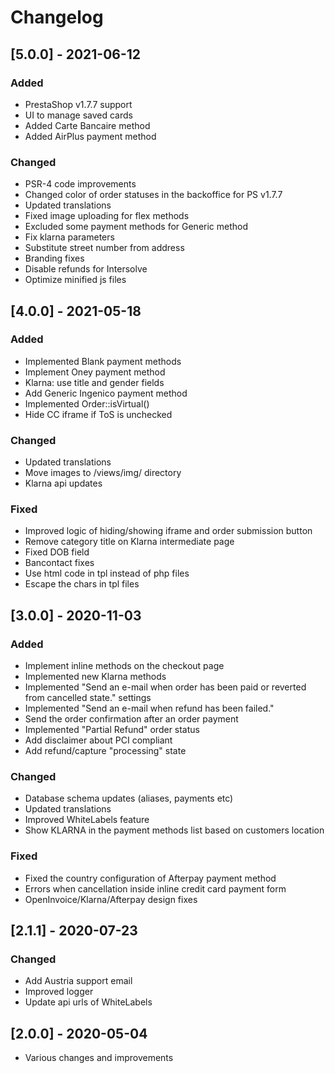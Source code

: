 # Changelog
## [5.0.0] - 2021-06-12
### Added
- PrestaShop v1.7.7 support
- UI to manage saved cards
- Added Carte Bancaire method
- Added AirPlus payment method

### Changed
- PSR-4 code improvements
- Changed color of order statuses in the backoffice for PS v1.7.7
- Updated translations
- Fixed image uploading for flex methods
- Excluded some payment methods for Generic method
- Fix klarna parameters
- Substitute street number from address
- Branding fixes
- Disable refunds for Intersolve
- Optimize minified js files

## [4.0.0] - 2021-05-18
### Added
- Implemented Blank payment methods
- Implement Oney payment method
- Klarna: use title and gender fields
- Add Generic Ingenico payment method
- Implemented Order::isVirtual()
- Hide CC iframe if ToS is unchecked

### Changed
- Updated translations
- Move images to /views/img/ directory
- Klarna api updates

### Fixed
- Improved logic of hiding/showing iframe and order submission button
- Remove category title on Klarna intermediate page
- Fixed DOB field
- Bancontact fixes
- Use html code in tpl instead of php files
- Escape the chars in tpl files

## [3.0.0] - 2020-11-03

### Added
- Implement inline methods on the checkout page
- Implemented new Klarna methods
- Implemented "Send an e-mail when order has been paid or reverted from cancelled state." settings
- Implemented "Send an e-mail when refund has been failed."
- Send the order confirmation after an order payment
- Implemented "Partial Refund" order status
- Add disclaimer about PCI compliant
- Add refund/capture "processing" state

### Changed
- Database schema updates (aliases, payments etc)
- Updated translations
- Improved WhiteLabels feature
- Show KLARNA in the payment methods list based on customers location

### Fixed
- Fixed the country configuration of Afterpay payment method
- Errors when cancellation inside inline credit card payment form
- OpenInvoice/Klarna/Afterpay design fixes

## [2.1.1] - 2020-07-23

### Changed
- Add Austria support email
- Improved logger
- Update api urls of WhiteLabels

## [2.0.0] - 2020-05-04
- Various changes and improvements
